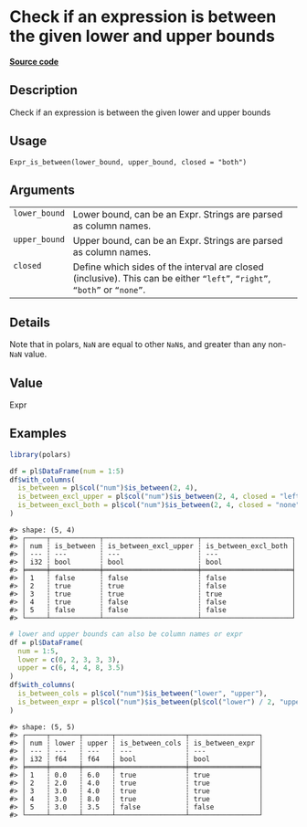 

# Check if an expression is between the given lower and upper bounds

[**Source code**](https://github.com/pola-rs/r-polars/tree/c47431ca69622f79ed7a3f1d7bfee6075ffabfee/R/expr__expr.R#L2140)

## Description

Check if an expression is between the given lower and upper bounds

## Usage

<pre><code class='language-R'>Expr_is_between(lower_bound, upper_bound, closed = "both")
</code></pre>

## Arguments

<table>
<tr>
<td style="white-space: nowrap; font-family: monospace; vertical-align: top">
<code id="Expr_is_between_:_lower_bound">lower_bound</code>
</td>
<td>
Lower bound, can be an Expr. Strings are parsed as column names.
</td>
</tr>
<tr>
<td style="white-space: nowrap; font-family: monospace; vertical-align: top">
<code id="Expr_is_between_:_upper_bound">upper_bound</code>
</td>
<td>
Upper bound, can be an Expr. Strings are parsed as column names.
</td>
</tr>
<tr>
<td style="white-space: nowrap; font-family: monospace; vertical-align: top">
<code id="Expr_is_between_:_closed">closed</code>
</td>
<td>
Define which sides of the interval are closed (inclusive). This can be
either <code>“left”</code>, <code>“right”</code>, <code>“both”</code> or
<code>“none”</code>.
</td>
</tr>
</table>

## Details

Note that in polars, <code>NaN</code> are equal to other
<code>NaN</code>s, and greater than any non-<code>NaN</code> value.

## Value

Expr

## Examples

``` r
library(polars)

df = pl$DataFrame(num = 1:5)
df$with_columns(
  is_between = pl$col("num")$is_between(2, 4),
  is_between_excl_upper = pl$col("num")$is_between(2, 4, closed = "left"),
  is_between_excl_both = pl$col("num")$is_between(2, 4, closed = "none")
)
```

    #> shape: (5, 4)
    #> ┌─────┬────────────┬───────────────────────┬──────────────────────┐
    #> │ num ┆ is_between ┆ is_between_excl_upper ┆ is_between_excl_both │
    #> │ --- ┆ ---        ┆ ---                   ┆ ---                  │
    #> │ i32 ┆ bool       ┆ bool                  ┆ bool                 │
    #> ╞═════╪════════════╪═══════════════════════╪══════════════════════╡
    #> │ 1   ┆ false      ┆ false                 ┆ false                │
    #> │ 2   ┆ true       ┆ true                  ┆ false                │
    #> │ 3   ┆ true       ┆ true                  ┆ true                 │
    #> │ 4   ┆ true       ┆ false                 ┆ false                │
    #> │ 5   ┆ false      ┆ false                 ┆ false                │
    #> └─────┴────────────┴───────────────────────┴──────────────────────┘

``` r
# lower and upper bounds can also be column names or expr
df = pl$DataFrame(
  num = 1:5,
  lower = c(0, 2, 3, 3, 3),
  upper = c(6, 4, 4, 8, 3.5)
)
df$with_columns(
  is_between_cols = pl$col("num")$is_between("lower", "upper"),
  is_between_expr = pl$col("num")$is_between(pl$col("lower") / 2, "upper")
)
```

    #> shape: (5, 5)
    #> ┌─────┬───────┬───────┬─────────────────┬─────────────────┐
    #> │ num ┆ lower ┆ upper ┆ is_between_cols ┆ is_between_expr │
    #> │ --- ┆ ---   ┆ ---   ┆ ---             ┆ ---             │
    #> │ i32 ┆ f64   ┆ f64   ┆ bool            ┆ bool            │
    #> ╞═════╪═══════╪═══════╪═════════════════╪═════════════════╡
    #> │ 1   ┆ 0.0   ┆ 6.0   ┆ true            ┆ true            │
    #> │ 2   ┆ 2.0   ┆ 4.0   ┆ true            ┆ true            │
    #> │ 3   ┆ 3.0   ┆ 4.0   ┆ true            ┆ true            │
    #> │ 4   ┆ 3.0   ┆ 8.0   ┆ true            ┆ true            │
    #> │ 5   ┆ 3.0   ┆ 3.5   ┆ false           ┆ false           │
    #> └─────┴───────┴───────┴─────────────────┴─────────────────┘

